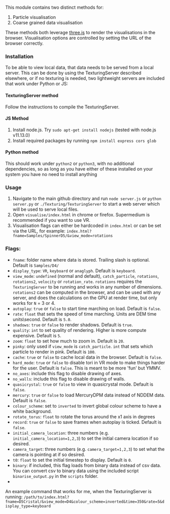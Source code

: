 This module contains two distinct methods for:

1. Particle visualisation
2. Coarse grained data visualisation

These methods both leverage [three.js](https://threejs.org/) to render the visualisations in the browser. Visualisation options are controlled by setting the URL of the browser correctly.

### Installation
To be able to view local data, that data needs to be served from a local server. This can be done by using the TexturingServer described elsewhere, or if no texturing is needed, two lightweight servers are included that work under Python or JS:

#### TexturingServer method
Follow the instructions to compile the TexturingServer.
#### JS Method
1. Install node.js. Try `sudo apt-get install nodejs` (tested with node.js v11.13.0)
2. Install required packages by running `npm install express cors glob`
#### Python method
This should work under `python2` or `python3`, with no additional dependencies, so as long as you have either of these installed on your system you have no need to install anything

### Usage
1. Navigate to the main github directory and run `node server.js` or `python server.py` or `./Texturing/TexturingServer` to start a web server which will be used to serve local files.
2. Open `visualise/index.html` in chrome or firefox. Supermedium is recommended if you want to use VR.
3. Visualisation flags can either be hardcoded in `index.html` or can be set via the URL, for example: `index.html?fname=Samples/SpinnerD5/&view_mode=rotations`

### Flags:
- `fname`: folder name where data is stored. Trailing slash is optional. Default is `Samples/D4/`
- `display_type`: `VR`, `keyboard` or `anaglyph`. Default is `keyboard`.
- `view_mode`: `undefined` (normal and default), `catch_particle`, `rotations`, `rotations2`, `velocity` or `rotation_rate`. `rotations` requires the `TexturingServer` to be running and works in any number of dimensions. `rotations2` can be computed in the browser, and can be used with any server, and does the calculations on the GPU at render time, but only works for `N` = 3 or 4.
- `autoplay`: `true` or `false` to start time marching on load. Default is `false`.
- `rate`: `float` that sets the speed of time marching. Units are DEM time units\second. Default is `5.0`.
- `shadows`: `true` or `false` to render shadows. Default is `true`.
- `quality`: `int` to set quality of rendering. Higher is more compute expensive. Default is `5`.
- `zoom`: `float` to set how much to zoom in. Default is `20`.
- `pinky`: only used if `view_mode` is `catch_particle`. `int` that sets which particle to render in pink. Default is `100`.
- `cache`: `true` or `false` to cache local data in the browser. Default is `false`.
- `hard_mode`: `true` or `false` to disable tori in VR mode to make things harder for the user. Default is `false`. This is meant to be more 'fun' but YMMV.
- `no_axes`: include this flag to disable drawing of axes.
- `no_walls`: include this flag to disable drawing of walls.
- `quasicrystal`: `true` or `false` to view in quasicrystal mode. Default is `false`.
- `mercury`: `true` or `false` to load MercuryDPM data instead of NDDEM data. Default is `false`.
- `colour_scheme`: set to `inverted` to invert global colour scheme to have a white background.
- `rotate_torus`: `float` to rotate the torus around the x1 axis in degrees
- `record`: `true` or `false` to save frames when autoplay is ticked. Default is `false`.
- `initial_camera_location`: three numbers (e.g. `initial_camera_location=1,2,3`) to set the initial camera location if so desired.
- `camera_target`: three numbers (e.g. `camera_target=1,2,3`) to set what the camera is pointing at if so desired.
- `t0`: `float` to set the initial timestep to display. Default is `0`.
- `binary`: if included, this flag loads from binary data instead of csv data. You can convert csv to binary data using the included script `binarise_output.py` in the `scripts` folder.
-

An example command that works for me, when the TexturingServer is running: `/path/to/index.html?fname=D5Cristal/&view_mode=D4&colour_scheme=inverted&time=350&rate=5&display_type=keyboard`
